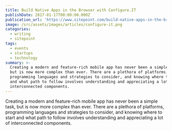 ```yaml
---
title: Build Native Apps in the Browser with Configure.IT
publishDate: 2017-01-17T00:00:00.000Z
publication_url: 'https://www.sitepoint.com/build-native-apps-in-the-browser-with-configure-it/'
image: /src/assets/images/articles/configure-it.png
categories:
  - writing
  - sitepoint
tags:
  - events
  - startups
  - technology
summary: >-
  Creating a modern and feature-rich mobile app has never been a simple task,
  but is now more complex than ever. There are a plethora of platforms,
  programming languages and strategies to consider, and knowing where to start
  and what path to follow involves understanding and appreciating a lot of
  interconnected components.
---
```


Creating a modern and feature-rich mobile app has never been a simple task, but is now more complex than ever. There are a plethora of platforms, programming languages and strategies to consider, and knowing where to start and what path to follow involves understanding and appreciating a lot of interconnected components.
